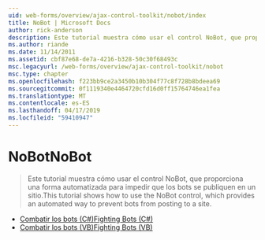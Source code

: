 ```yaml
---
uid: web-forms/overview/ajax-control-toolkit/nobot/index
title: NoBot | Microsoft Docs
author: rick-anderson
description: Este tutorial muestra cómo usar el control NoBot, que proporciona una forma automatizada para impedir que los bots se publiquen en un sitio.
ms.author: riande
ms.date: 11/14/2011
ms.assetid: cbf87e68-de7a-4216-b328-50c30f68493c
msc.legacyurl: /web-forms/overview/ajax-control-toolkit/nobot
msc.type: chapter
ms.openlocfilehash: f223bb9ce2a3450b10b304f77c8f728b8bdeea69
ms.sourcegitcommit: 0f1119340e4464720cfd16d0ff15764746ea1fea
ms.translationtype: MT
ms.contentlocale: es-ES
ms.lasthandoff: 04/17/2019
ms.locfileid: "59410947"
---
```

# <a name="nobot"></a><span data-ttu-id="6f0bd-103">NoBot</span><span class="sxs-lookup"><span data-stu-id="6f0bd-103">NoBot</span></span>

> <span data-ttu-id="6f0bd-104">Este tutorial muestra cómo usar el control NoBot, que proporciona una forma automatizada para impedir que los bots se publiquen en un sitio.</span><span class="sxs-lookup"><span data-stu-id="6f0bd-104">This tutorial shows how to use the NoBot control, which provides an automated way to prevent bots from posting to a site.</span></span>


- [<span data-ttu-id="6f0bd-105">Combatir los bots (C#)</span><span class="sxs-lookup"><span data-stu-id="6f0bd-105">Fighting Bots (C#)</span></span>](fighting-bots-cs.md)
- [<span data-ttu-id="6f0bd-106">Combatir los bots (VB)</span><span class="sxs-lookup"><span data-stu-id="6f0bd-106">Fighting Bots (VB)</span></span>](fighting-bots-vb.md)
